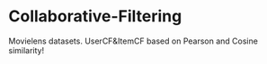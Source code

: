 # Collaborative-Filtering
Movielens datasets.  UserCF&amp;ItemCF based on Pearson and Cosine similarity!
